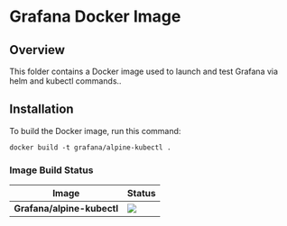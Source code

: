 # Grafana Docker Image

## Overview

This folder contains a Docker image used to launch and test Grafana via helm and kubectl commands..

## Installation

To build the Docker image, run this command:

```
docker build -t grafana/alpine-kubectl .
```

### Image Build Status

| Image | Status |
| ----------- | -----------
| **Grafana/alpine-kubectl** | [![](http://a56c283cf9f12475c8a96a18a07a13ea-1771389391.us-west-2.elb.amazonaws.com//badge.svg?jobs=grafana-image)](http://a56c283cf9f12475c8a96a18a07a13ea-1771389391.us-west-2.elb.amazonaws.com//badge.svg?jobs=grafana-image) |

